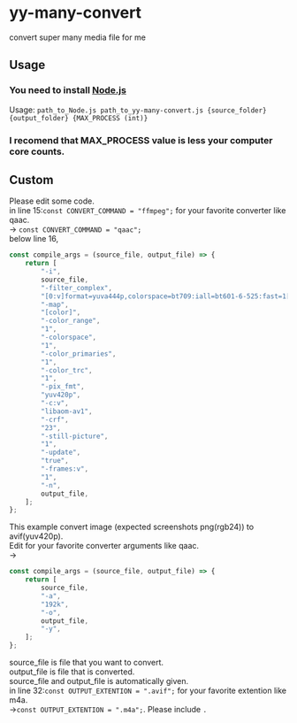 # yy-many-convert
convert super many media file for me
## Usage  
### **You need to install [Node.js](https://nodejs.org/en)**  
Usage: `path_to_Node.js path_to_yy-many-convert.js {source_folder} {output_folder} {MAX_PROCESS (int)}`  
### I recomend that MAX_PROCESS value is less your computer core counts.  
## Custom
Please edit some code.  
in line 15:`const CONVERT_COMMAND = "ffmpeg";` for your favorite converter like qaac.  
-> `const CONVERT_COMMAND = "qaac";`  
below line 16,
```js
const compile_args = (source_file, output_file) => {
    return [
        "-i",
        source_file,
        "-filter_complex",
        "[0:v]format=yuva444p,colorspace=bt709:iall=bt601-6-525:fast=1[color]",
        "-map",
        "[color]",
        "-color_range",
        "1",
        "-colorspace",
        "1",
        "-color_primaries",
        "1",
        "-color_trc",
        "1",
        "-pix_fmt",
        "yuv420p",
        "-c:v",
        "libaom-av1",
        "-crf",
        "23",
        "-still-picture",
        "1",
        "-update",
        "true",
        "-frames:v",
        "1",
        "-n",
        output_file,
    ];
};
```  
This example convert image (expected screenshots png(rgb24)) to avif(yuv420p).  
Edit for your favorite converter arguments like qaac.  
->  
```js
const compile_args = (source_file, output_file) => {
    return [
        source_file,
        "-a",
        "192k",
        "-o",
        output_file,
        "-y",
    ];
};
```  
source_file is file that you want to convert.  
output_file is file that is converted.  
source_file and output_file is automatically given.  
in line 32:`const OUTPUT_EXTENTION = ".avif";` for your favorite extention like m4a.  
->`const OUTPUT_EXTENTION = ".m4a";`. Please include `.`  
